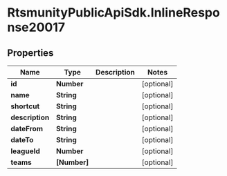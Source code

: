 # RtsmunityPublicApiSdk.InlineResponse20017

## Properties
Name | Type | Description | Notes
------------ | ------------- | ------------- | -------------
**id** | **Number** |  | [optional] 
**name** | **String** |  | [optional] 
**shortcut** | **String** |  | [optional] 
**description** | **String** |  | [optional] 
**dateFrom** | **String** |  | [optional] 
**dateTo** | **String** |  | [optional] 
**leagueId** | **Number** |  | [optional] 
**teams** | **[Number]** |  | [optional] 


